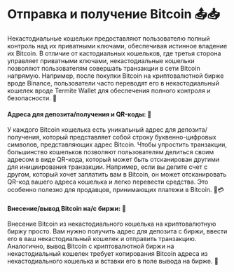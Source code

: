 # Отправка и получение Bitcoin 📤📥

Некастодиальные кошельки предоставляют пользователю полный контроль над их приватными ключами, обеспечивая истинное владение их Bitcoin. В отличие от кастодиальных кошельков, где третья сторона управляет приватными ключами, некастодиальные кошельки позволяют пользователям совершать транзакции в сети Bitcoin напрямую. Например, после покупки Bitcoin на криптовалютной бирже вроде Binance, пользователи часто переводят его в некастодиальный кошелек вроде Termite Wallet для обеспечения полного контроля и безопасности. 🔐

#### Адреса для депозита/получения и QR-коды: 📇

У каждого Bitcoin кошелька есть уникальный адрес для депозита/получения, который представляет собой строку буквенно-цифровых символов, представляющих адрес Bitcoin. Чтобы упростить транзакции, большинство кошельков позволяют пользователям делиться своим адресом в виде QR-кода, который может быть отсканирован другими для инициирования транзакции. Например, если вы делите счет с другом, который хочет заплатить вам в Bitcoin, он может отсканировать QR-код вашего адреса кошелька и легко перевести средства. Это особенно полезно для продавцов, принимающих платежи в Bitcoin. 📸💳

#### Внесение/вывод Bitcoin на/с биржи: 🏦

Внесение Bitcoin из некастодиального кошелька на криптовалютную биржу просто. Вам нужно получить адрес для депозита с биржи, ввести его в ваш некастодиальный кошелек и отправить транзакцию. Аналогично, вывод Bitcoin с криптовалютной биржи на некастодиальный кошелек требует копирования Bitcoin адреса из некастодиального кошелька и вставки его в поле вывода на бирже. 🔁